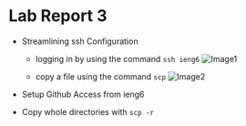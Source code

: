 # Lab Report 3



* Streamlining ssh Configuration

  * logging in by using the command `ssh ieng6`
    ![Image1](https://user-images.githubusercontent.com/103288344/167320907-786f6e7c-4f4c-4bfc-9286-ea1c826cc889.png)
    
    
  * copy a file using the command `scp`
    ![Image2](https://user-images.githubusercontent.com/103288344/167321627-5ec2bfe9-9e2a-4c29-91dc-5956e1fd1d58.png)


* Setup Github Access from ieng6

  




* Copy whole directories with `scp -r`



